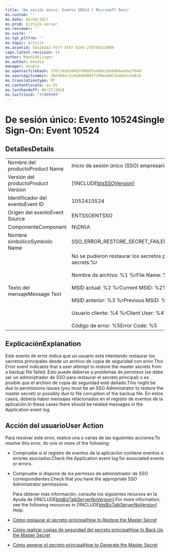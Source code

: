 ```yaml
---
title: 'De sesión único: Evento 10524 | Microsoft Docs'
ms.custom: ''
ms.date: 06/08/2017
ms.prod: biztalk-server
ms.reviewer: ''
ms.suite: ''
ms.tgt_pltfrm: ''
ms.topic: article
ms.assetid: 55e26da3-f67f-4f87-92e5-2f8765b19989
caps.latest.revision: 14
author: MandiOhlinger
ms.author: mandia
manager: anneta
ms.openlocfilehash: 3f873dab5d4d5f00897e498e2bb88b6ae9a2f040
ms.sourcegitcommit: 266308ec5c6a9d8d80ff298ee6051b4843c5d626
ms.translationtype: MT
ms.contentlocale: es-ES
ms.lasthandoff: 06/27/2018
ms.locfileid: "37009509"
---
```

# <a name="single-sign-on-event-10524"></a><span data-ttu-id="5d442-102">De sesión único: Evento 10524</span><span class="sxs-lookup"><span data-stu-id="5d442-102">Single Sign-On: Event 10524</span></span>
## <a name="details"></a><span data-ttu-id="5d442-103">Detalles</span><span class="sxs-lookup"><span data-stu-id="5d442-103">Details</span></span>  

|                 |                                                                                                                                                                                             |
|-----------------|---------------------------------------------------------------------------------------------------------------------------------------------------------------------------------------------|
|  <span data-ttu-id="5d442-104">Nombre del producto</span><span class="sxs-lookup"><span data-stu-id="5d442-104">Product Name</span></span>   |                                                                                  <span data-ttu-id="5d442-105">Inicio de sesión único (SSO) empresarial</span><span class="sxs-lookup"><span data-stu-id="5d442-105">Enterprise Single Sign-On</span></span>                                                                                  |
| <span data-ttu-id="5d442-106">Versión del producto</span><span class="sxs-lookup"><span data-stu-id="5d442-106">Product Version</span></span> |                                                                 [!INCLUDE[btsSSOVersion](../includes/btsssoversion-md.md)]                                                                  |
|    <span data-ttu-id="5d442-107">Identificador del evento</span><span class="sxs-lookup"><span data-stu-id="5d442-107">Event ID</span></span>     |                                                                                            <span data-ttu-id="5d442-108">10524</span><span class="sxs-lookup"><span data-stu-id="5d442-108">10524</span></span>                                                                                            |
|  <span data-ttu-id="5d442-109">Origen del evento</span><span class="sxs-lookup"><span data-stu-id="5d442-109">Event Source</span></span>   |                                                                                           <span data-ttu-id="5d442-110">ENTSSO</span><span class="sxs-lookup"><span data-stu-id="5d442-110">ENTSSO</span></span>                                                                                            |
|    <span data-ttu-id="5d442-111">Componente</span><span class="sxs-lookup"><span data-stu-id="5d442-111">Component</span></span>    |                                                                                             <span data-ttu-id="5d442-112">N\D</span><span class="sxs-lookup"><span data-stu-id="5d442-112">N\A</span></span>                                                                                             |
|  <span data-ttu-id="5d442-113">Nombre simbólico</span><span class="sxs-lookup"><span data-stu-id="5d442-113">Symbolic Name</span></span>  |                                                                               <span data-ttu-id="5d442-114">SSO_ERROR_RESTORE_SECRET_FAILED</span><span class="sxs-lookup"><span data-stu-id="5d442-114">SSO_ERROR_RESTORE_SECRET_FAILED</span></span>                                                                               |
|  <span data-ttu-id="5d442-115">Texto del mensaje</span><span class="sxs-lookup"><span data-stu-id="5d442-115">Message Text</span></span>   | <span data-ttu-id="5d442-116">No se pudieron restaurar los secretos principales.%r</span><span class="sxs-lookup"><span data-stu-id="5d442-116">Failed to restore the master secrets.%r</span></span><br /><br /> <span data-ttu-id="5d442-117">Nombre de archivo: %1 %r</span><span class="sxs-lookup"><span data-stu-id="5d442-117">File Name: %1%r</span></span><br /><br /> <span data-ttu-id="5d442-118">MSID actual: %2 %r</span><span class="sxs-lookup"><span data-stu-id="5d442-118">Current MSID: %2%r</span></span><br /><br /> <span data-ttu-id="5d442-119">MSID anterior: %3 %r</span><span class="sxs-lookup"><span data-stu-id="5d442-119">Previous MSID: %3%r</span></span><br /><br /> <span data-ttu-id="5d442-120">Usuario cliente: %4 %r</span><span class="sxs-lookup"><span data-stu-id="5d442-120">Client User: %4%r</span></span><br /><br /> <span data-ttu-id="5d442-121">Código de error: %5</span><span class="sxs-lookup"><span data-stu-id="5d442-121">Error Code: %5</span></span> |

## <a name="explanation"></a><span data-ttu-id="5d442-122">Explicación</span><span class="sxs-lookup"><span data-stu-id="5d442-122">Explanation</span></span>  
 <span data-ttu-id="5d442-123">Este evento de error indica que un usuario está intentando restaurar los secretos principales desde un archivo de copia de seguridad con error.</span><span class="sxs-lookup"><span data-stu-id="5d442-123">This Error event indicates that a user attempt to restore the master secrets from a backup file failed.</span></span> <span data-ttu-id="5d442-124">Esto puede deberse a problemas de permisos (se debe ser un administrador de SSO para restaurar el secreto principal) o es posible que el archivo de copia de seguridad esté dañado.</span><span class="sxs-lookup"><span data-stu-id="5d442-124">This might be due to permissions issues (you must be an SSO Administrator to restore the master secret) or possibly due to file corruption of the backup file.</span></span> <span data-ttu-id="5d442-125">En estos casos, debería haber mensajes relacionados en el registro de eventos de la aplicación.</span><span class="sxs-lookup"><span data-stu-id="5d442-125">In these cases there should be related messages in the Application event log.</span></span>  

## <a name="user-action"></a><span data-ttu-id="5d442-126">Acción del usuario</span><span class="sxs-lookup"><span data-stu-id="5d442-126">User Action</span></span>  
 <span data-ttu-id="5d442-127">Para resolver este error, realice una o varias de las siguientes acciones:</span><span class="sxs-lookup"><span data-stu-id="5d442-127">To resolve this error, do one or more of the following:</span></span>  

- <span data-ttu-id="5d442-128">Compruebe si el registro de eventos de la aplicación contiene eventos o errores asociados.</span><span class="sxs-lookup"><span data-stu-id="5d442-128">Check the Application event log for associated events or errors.</span></span>  

- <span data-ttu-id="5d442-129">Compruebe si dispone de los permisos de administrador de SSO correspondientes.</span><span class="sxs-lookup"><span data-stu-id="5d442-129">Check that you have the appropriate SSO Administrator permissions.</span></span>  

  <span data-ttu-id="5d442-130">Para obtener más información, consulte los siguientes recursos en la Ayuda de [!INCLUDE[btsBizTalkServerNoVersion](../includes/btsbiztalkservernoversion-md.md)]:</span><span class="sxs-lookup"><span data-stu-id="5d442-130">For more information, see the following resources in [!INCLUDE[btsBizTalkServerNoVersion](../includes/btsbiztalkservernoversion-md.md)] Help:</span></span>  

- [<span data-ttu-id="5d442-131">Cómo restaurar el secreto principal</span><span class="sxs-lookup"><span data-stu-id="5d442-131">How to Restore the Master Secret</span></span>](../core/how-to-restore-the-master-secret.md)  

- [<span data-ttu-id="5d442-132">Cómo realizar copias de seguridad del secreto principal</span><span class="sxs-lookup"><span data-stu-id="5d442-132">How to Back Up the Master Secret</span></span>](../core/how-to-back-up-the-master-secret.md)  

- [<span data-ttu-id="5d442-133">Cómo generar el secreto principal</span><span class="sxs-lookup"><span data-stu-id="5d442-133">How to Generate the Master Secret</span></span>](../core/how-to-generate-the-master-secret.md)
